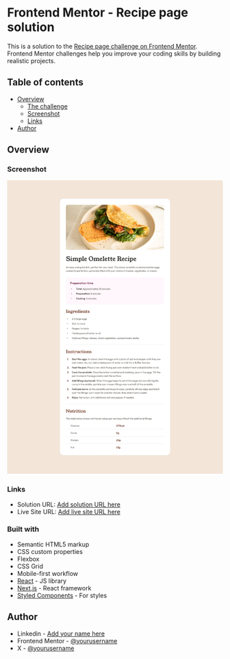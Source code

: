 # Frontend Mentor - Recipe page solution

This is a solution to the [Recipe page challenge on Frontend Mentor](https://www.frontendmentor.io/challenges/recipe-page-KiTsR8QQKm). Frontend Mentor challenges help you improve your coding skills by building realistic projects. 

## Table of contents

- [Overview](#overview)
  - [The challenge](#the-challenge)
  - [Screenshot](#screenshot)
  - [Links](#links)
- [Author](#author)

## Overview

### Screenshot

![](./public/.github/desktop-design.jpg)

### Links

- Solution URL: [Add solution URL here](https://github.com/rosendo2015/recipe-page)
- Live Site URL: [Add live site URL here](https://recipe-page-fawn-chi.vercel.app/)

### Built with

- Semantic HTML5 markup
- CSS custom properties
- Flexbox
- CSS Grid
- Mobile-first workflow
- [React](https://reactjs.org/) - JS library
- [Next.js](https://nextjs.org/) - React framework
- [Styled Components](https://styled-components.com/) - For styles

## Author

- Linkedin - [Add your name here](https://www.linkedin.com/in/francisco-rosendo-coelho/)
- Frontend Mentor - [@yourusername](https://www.frontendmentor.io/profile/rosendo2015)
- X - [@yourusername](@Rosendo92671729)